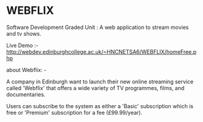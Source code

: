 # WEBFLIX
Software Development Graded Unit : A web application to stream movies and tv shows.

Live Demo :-  http://webdev.edinburghcollege.ac.uk/~HNCNETSA6/WEBFLIX/homeFree.php

about Webflix: -

A company in Edinburgh want to launch their new online streaming service called 'Webflix' that offers a wide variety of TV programmes, films, and documentaries.

Users can subscribe to the system as either a 'Basic' subscription which is free or 'Premium' subscription for a fee (£99.99/year).

